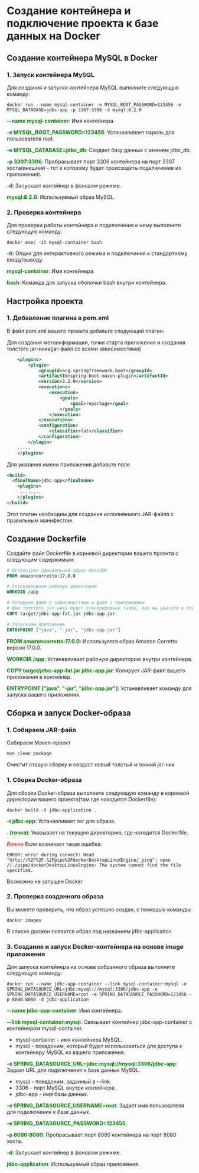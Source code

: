 # Создание контейнера и подключение проекта к базе данных на Docker

## Создание контейнера MySQL в Docker

### 1. Запуск контейнера MySQL

Для создания и запуска контейнера MySQL выполните следующую команду:

```shell
docker run --name mysql-container -e MYSQL_ROOT_PASSWORD=123456 -e MYSQL_DATABASE=jdbc-app -p 3307:3306 -d mysql:8.2.0
```

<b style="color:green">--name mysql-container</b>: Имя контейнера.

<b style="color:green">-e MYSQL_ROOT_PASSWORD=123456</b>: Устанавливает пароль для пользователя root.

<b style="color:green">-e MYSQL_DATABASE=jdbc_db</b>: Создает базу данных с именем jdbc_db.

<b style="color:green">-p 3307:3306</b>: Пробрасывает порт 3306 контейнера на порт 3307 хоста(внешний - тот к которому будет происходить подключение из приложения).

<b style="color:green">-d</b>: Запускает контейнер в фоновом режиме.

<b style="color:green">mysql:8.2.0</b>: Используемый образ MySQL.

### 2. Проверка контейнера

Для проверки работы контейнера и подключения к нему выполните следующую команду:

```shell
docker exec -it mysql-container bash
```

<b style="color:green">-it</b>: Опции для интерактивного режима и подключения к стандартному вводу/выводу.

<b style="color:green">mysql-container</b>: Имя контейнера.

<b style="color:green">bash</b>: Команда для запуска оболочки bash внутри контейнера.



## Настройка проекта

### 1. Добавление плагина в pom.xml

В файл pom.xml вашего проекта добавьте следующий плагин:

Для создания метаинформации, точки старта приложения
и создания толстого jar-ника(jar-файл со всеми зависимостями)
```xml
    <plugins>
        <plugin>
            <groupId>org.springframework.boot</groupId>
            <artifactId>spring-boot-maven-plugin</artifactId>
            <version>3.2.0</version>
            <executions>
                <execution>
                    <goals>
                        <goal>repackage</goal>
                    </goals>
                </execution>
            </executions>
            <configuration>
                <classifier>fat</classifier>
            </configuration>
        </plugin>
    .....
    </plugins>
```
Для указания имени приложения добавьте поле
```xml
<build>
  <finalName>jdbc-app</finalName>
    <plugins>
     ........   
    </plugins>
</build>
```

Этот плагин необходим для создания исполняемого JAR-файла с правильным манифестом.


## Создание Dockerfile

Создайте файл Dockerfile в корневой директории вашего проекта с следующим содержимым:

```dockerfile
# Используем официальный образ OpenJDK
FROM amazoncorretto:17.0.0

# Устанавливаем рабочую директорию
WORKDIR /app

# Копируем файл с зависимостями и файл с приложением
# Имя толстого jar-ника будет сгенерировано такое, как мы указали в плагине <finalName>jdbc-app-fat</finalName>
COPY target/jdbc-app-fat.jar jdbc-app.jar

# Запускаем приложение
ENTRYPOINT ["java", "-jar", "jdbc-app.jar"]
```

<b style="color:green">FROM amazoncorretto:17.0.0</b>: Используется образ Amazon Corretto версии 17.0.0.

<b style="color:green">WORKDIR /app</b>: Устанавливает рабочую директорию внутри контейнера.

<b style="color:green">COPY target/jdbc-app-fat.jar jdbc-app.jar</b>: Копирует JAR-файл вашего приложения в контейнер.

<b style="color:green">ENTRYPOINT ["java", "-jar", "jdbc-app.jar"]</b>: Устанавливает команду для запуска вашего приложения.


## Сборка и запуск Docker-образа


### 1. Собираем JAR-файл

Собираем Maven-проект

```shell
mvn clean package
```

Очистит старую сборку и создаст новый толстый и тонкий jar-ник

### 1. Сборка Docker-образа

Для сборки Docker-образа выполните следующую команду в корневой директории вашего проекта(там где находится Dockerfile):

```shell
docker build -t jdbc-application .
```
<b style="color:green">-t jdbc-app</b>:  Устанавливает тег для образа.

<b style="color:green">. (точка)</b>: Указывает на текущую директорию, где находится Dockerfile.

<i style="color:red">Важно</i> Если возникает такая ошибка:

```error
ERROR: error during connect: Head "http://%2F%2F.%2Fpipe%2FdockerDesktopLinuxEngine/_ping": open //./pipe/dockerDesktopLinuxEngine: The system cannot find the file specified.
```
Возможно не запущен Docker

### 2. Проверка созданного образа
Вы можете проверить, что образ успешно создан, с помощью команды:

```shell
docker images
```

В списке должен появится образ под названием jdbc-application

### 3. Создание и запуск Docker-контейнера на основе image приложения 

Для запуска контейнера на основе собранного образа выполните следующую команду:

```shell
docker run --name jdbc-app-container --link mysql-container:mysql -e SPRING_DATASOURCE_URL=jdbc:mysql://mysql:3306/jdbc-app -e SPRING_DATASOURCE_USERNAME=root -e SPRING_DATASOURCE_PASSWORD=123456 -p 8080:8080 -d jdbc-application
```
<b style="color:green">--name jdbc-app-container</b>: Имя контейнера.

<b style="color:green">--link mysql-container:mysql</b>: Связывает контейнер jdbc-app-container с контейнером mysql-container.
- mysql-container - имя контейнера MySQL.
- mysql - псевдоним, который будет использоваться для доступа к контейнеру MySQL из вашего приложения.

<b style="color:green">-e SPRING_DATASOURCE_URL=jdbc:mysql://mysql:3306/jdbc-app</b>: Задает URL для подключения к базе данных MySQL.
- mysql - псевдоним, заданный в --link.
- 3306 - порт MySQL внутри контейнера.
- jdbc-app - имя базы данных.

<b style="color:green">-e SPRING_DATASOURCE_USERNAME=root</b>: Задает имя пользователя для подключения к базе данных.

<b style="color:green">-e SPRING_DATASOURCE_PASSWORD=123456</b>:

<b style="color:green">-p 8080:8080</b>: Пробрасывает порт 8080 контейнера на порт 8080 хоста.

<b style="color:green">-d</b>: Запускает контейнер в фоновом режиме.

<b style="color:green">jdbc-application</b>: Используемый образ приложения.